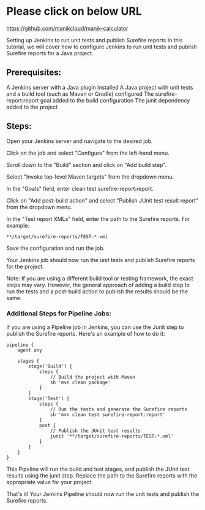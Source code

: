 # Please click on below URL 
https://github.com/manikcloud/manik-calculator


Setting up Jenkins to run unit tests and publish Surefire reports
In this tutorial, we will cover how to configure Jenkins to run unit tests and publish Surefire reports for a Java project.

## Prerequisites:
A Jenkins server with a Java plugin installed
A Java project with unit tests and a build tool (such as Maven or Gradle) configured
The surefire-report:report goal added to the build configuration
The junit dependency added to the project
## Steps:
Open your Jenkins server and navigate to the desired job.

Click on the job and select "Configure" from the left-hand menu.

Scroll down to the "Build" section and click on "Add build step".

Select "Invoke top-level Maven targets" from the dropdown menu.

In the "Goals" field, enter clean test surefire-report:report.

Click on "Add post-build action" and select "Publish JUnit test result report" from the dropdown menu.

In the "Test report XMLs" field, enter the path to the Surefire reports. For example: 
```
**/target/surefire-reports/TEST-*.xml

```
Save the configuration and run the job.

Your Jenkins job should now run the unit tests and publish Surefire reports for the project.

Note: If you are using a different build tool or testing framework, the exact steps may vary. However, the general approach of adding a build step to run the tests and a post-build action to publish the results should be the same.

### Additional Steps for Pipeline Jobs:
If you are using a Pipeline job in Jenkins, you can use the Junit step to publish the Surefire reports. Here's an example of how to do it:

```
pipeline {
    agent any
    
    stages {
        stage('Build') {
            steps {
                // Build the project with Maven
                sh 'mvn clean package'
            }
        }
        stage('Test') {
            steps {
                // Run the tests and generate the Surefire reports
                sh 'mvn clean test surefire-report:report'
            }
            post {
                // Publish the JUnit test results
                junit '**/target/surefire-reports/TEST-*.xml'
            }
        }
    }
}

```
This Pipeline will run the build and test stages, and publish the JUnit test results using the junit step. Replace the path to the Surefire reports with the appropriate value for your project.

That's it! Your Jenkins Pipeline should now run the unit tests and publish the Surefire reports.




